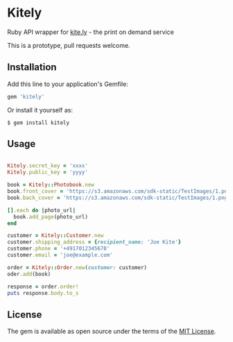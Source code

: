 # Kitely

Ruby API wrapper for [kite.ly](https://www.kite.ly) - the print on demand service


This is a prototype, pull requests welcome.

## Installation

Add this line to your application's Gemfile:

```ruby
gem 'kitely'
```

Or install it yourself as:

    $ gem install kitely

## Usage

```ruby

Kitely.secret_key = 'xxxx'
Kitely.public_key = 'yyyy'

book = Kitely::Photobook.new
book.front_cover = 'https://s3.amazonaws.com/sdk-static/TestImages/1.png'
book.back_cover = 'https://s3.amazonaws.com/sdk-static/TestImages/1.png'

[].each do |photo_url|
  book.add_page(photo_url)
end

customer = Kitely::Customer.new
customer.shipping_address = {recipient_name: 'Joe Kite'}
customer.phone = '+4917012345678'
customer.email = 'joe@example.com'

order = Kitely::Order.new(customer: customer)
oder.add(book)

response = order.order!
puts response.body.to_s

```

## License

The gem is available as open source under the terms of the [MIT License](https://opensource.org/licenses/MIT).
